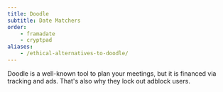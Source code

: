 ```yaml
---
title: Doodle
subtitle: Date Matchers
order:
    - framadate
    - cryptpad
aliases:
    - /ethical-alternatives-to-doodle/
---
```


Doodle is a well-known tool to plan your meetings, but it is financed via tracking and ads. That's also why they lock out adblock users.